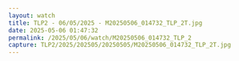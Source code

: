 ```yaml
---
layout: watch
title: TLP2 - 06/05/2025 - M20250506_014732_TLP_2T.jpg
date: 2025-05-06 01:47:32
permalink: /2025/05/06/watch/M20250506_014732_TLP_2
capture: TLP2/2025/202505/20250505/M20250506_014732_TLP_2T.jpg
---
```

